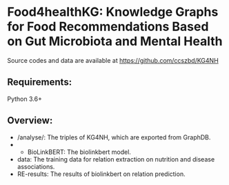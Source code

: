 # Food4healthKG: Knowledge Graphs for Food Recommendations Based on Gut Microbiota and Mental Health

Source codes and data are available at https://github.com/ccszbd/KG4NH

## Requirements:

Python 3.6+

## Overview:
- /analyse/: The triples of KG4NH, which are exported from GraphDB.
- - BioLinkBERT: The biolinkbert model.
- data: The training data for relation extraction on nutrition and disease associations.
- RE-results: The results of biolinkbert on relation prediction.

